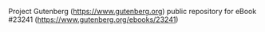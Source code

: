 Project Gutenberg (https://www.gutenberg.org) public repository for eBook #23241 (https://www.gutenberg.org/ebooks/23241)
